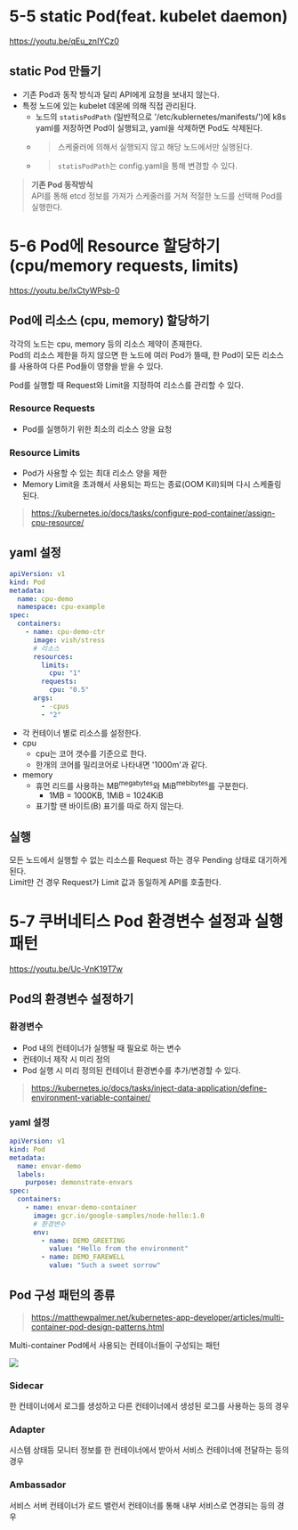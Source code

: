 # 5-5 static Pod(feat. kubelet daemon)

https://youtu.be/qEu_znIYCz0

## static Pod 만들기

- 기존 Pod과 동작 방식과 달리 API에게 요청을 보내지 않는다.
- 특정 노드에 있는 kubelet 데몬에 의해 직접 관리된다.
  - 노드의 `statisPodPath` (일반적으로 '/etc/kublernetes/manifests/')에 k8s yaml를 저장하면 Pod이 실행되고, yaml을 삭제하면 Pod도 삭제된다.
  - > 스케줄러에 의해서 실행되지 않고 해당 노드에서만 실행된다.
  - > `statisPodPath`는 config.yaml을 통해 변경할 수 있다.

> **기존 Pod 동작방식**  
> API를 통해 etcd 정보를 가져가 스케줄러를 거쳐 적절한 노드를 선택해 Pod를 실행한다.

# 5-6 Pod에 Resource 할당하기 (cpu/memory requests, limits)

https://youtu.be/lxCtyWPsb-0

## Pod에 리소스 (cpu, memory) 할당하기

각각의 노드는 cpu, memory 등의 리소스 제약이 존재한다.  
Pod의 리소스 제한을 하지 않으면 한 노드에 여러 Pod가 뜰때, 한 Pod이 모든 리소스를 사용하여 다른 Pod들이 영향을 받을 수 있다.

Pod를 실행할 때 Request와 Limit을 지정하여 리소스를 관리할 수 있다.

### Resource Requests

- Pod를 실행하기 위한 최소의 리소스 양을 요청

### Resource Limits

- Pod가 사용할 수 있는 최대 리소스 양을 제한
- Memory Limit을 초과해서 사용되는 파드는 종료(OOM Kill)되며 다시 스케줄링 된다.

> https://kubernetes.io/docs/tasks/configure-pod-container/assign-cpu-resource/

## yaml 설정

```yaml
apiVersion: v1
kind: Pod
metadata:
  name: cpu-demo
  namespace: cpu-example
spec:
  containers:
    - name: cpu-demo-ctr
      image: vish/stress
      # 리소스
      resources:
        limits:
          cpu: "1"
        requests:
          cpu: "0.5"
      args:
        - -cpus
        - "2"
```

- 각 컨테이너 별로 리소스를 설정한다.
- cpu
  - cpu는 코어 갯수를 기준으로 한다.
  - 한개의 코어를 밀리코어로 나타내면 '1000m'과 같다.
- memory
  - 휴먼 리드를 사용하는 MB<sup>megabytes</sup>와 MiB<sup>mebibytes</sup>를 구분한다.
    - 1MB = 1000KB, 1MiB = 1024KiB
  - 표기할 땐 바이트(B) 표기를 따로 하지 않는다.

## 실행

모든 노드에서 실행할 수 없는 리소스를 Request 하는 경우 Pending 상태로 대기하게 된다.  
Limit만 건 경우 Request가 Limit 값과 동일하게 API를 호출한다.

# 5-7 쿠버네티스 Pod 환경변수 설정과 실행 패턴

https://youtu.be/Uc-VnK19T7w

## Pod의 환경변수 설정하기

### 환경변수

- Pod 내의 컨테이너가 실행될 때 필요로 하는 변수
- 컨테이너 제작 시 미리 정의
- Pod 실행 시 미리 정의된 컨테이너 환경변수를 추가/변경할 수 있다.

> https://kubernetes.io/docs/tasks/inject-data-application/define-environment-variable-container/

### yaml 설정

```yaml
apiVersion: v1
kind: Pod
metadata:
  name: envar-demo
  labels:
    purpose: demonstrate-envars
spec:
  containers:
    - name: envar-demo-container
      image: gcr.io/google-samples/node-hello:1.0
      # 환경변수
      env:
        - name: DEMO_GREETING
          value: "Hello from the environment"
        - name: DEMO_FAREWELL
          value: "Such a sweet sorrow"
```

## Pod 구성 패턴의 종류

> https://matthewpalmer.net/kubernetes-app-developer/articles/multi-container-pod-design-patterns.html

Multi-container Pod에서 사용되는 컨테이너들이 구성되는 패턴

![](https://matthewpalmer.net/kubernetes-app-developer/multi-container-pod-design.png)

### Sidecar

한 컨테이너에서 로그를 생성하고 다른 컨테이너에서 생성된 로그를 사용하는 등의 경우

### Adapter

시스템 상태등 모니터 정보를 한 컨테이너에서 받아서 서비스 컨테이너에 전달하는 등의 경우

### Ambassador

서비스 서버 컨테이너가 로드 밸런서 컨테이너를 통해 내부 서비스로 연경되는 등의 경우
